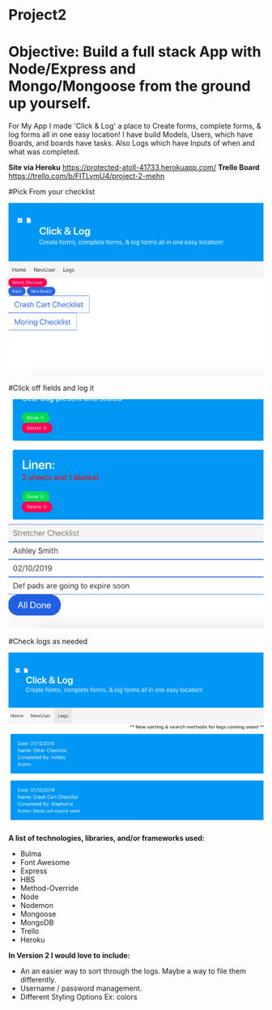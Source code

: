 # Project2

Objective: Build a full stack App with Node/Express and Mongo/Mongoose from the ground up yourself.
==========

For My App I made 'Click & Log' a place to Create forms, complete forms, & log forms all in one easy location!
I have build Models, Users, which have Boards, and boards have tasks. Also Logs which have Inputs of when and what was completed.

**Site via Heroku**
https://protected-atoll-41733.herokuapp.com/
**Trello Board** 
https://trello.com/b/FITLymU4/project-2-mehn

#Pick From your checklist

![pick your checklist](wireframes/pickYourChecklist.png)


#Click off fields and log it

![check and submit](wireframes/checkAndSubmit.png)


#Check logs as needed

![logs](wireframes/Logs.png)

**A list of technologies, libraries, and/or frameworks used:**
- Bulma
- Font Awesome
- Express
- HBS
- Method-Override
- Node
- Nodemon
- Mongoose
- MongoDB
- Trello 
- Heroku

**In Version 2 I would love to include:**
- An an easier way to sort through the logs. Maybe a way to file them differently. 
- Username / password management.
- Different Styling Options Ex: colors

